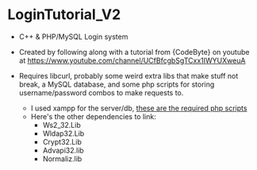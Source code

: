 # LoginTutorial_V2
* C++ & PHP/MySQL Login system
 
* Created by following along with a tutorial from {CodeByte} on youtube at https://www.youtube.com/channel/UCfBfcgbSgTCxx1IWYUXweuA

* Requires libcurl, probably some weird extra libs that make stuff not break, a MySQL database, and some php scripts for storing username/password combos to make requests to.
  * I used xampp for the server/db, [these are the required php scripts](https://github.com/spierceVR/LoginTutorial_V2/tree/master/php_backend/htdocs/files)
  * Here's the other dependencies to link:
    * Ws2_32.Lib
    * Wldap32.Lib
    * Crypt32.Lib
    * Advapi32.lib
    * Normaliz.lib
